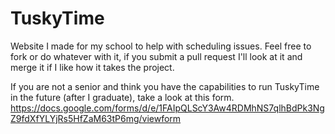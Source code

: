 # TuskyTime

Website I made for my school to help with scheduling issues. 
Feel free to fork or do whatever with it, if you submit a pull request I'll look at it and merge it if I like how it takes the project.

If you are not a senior and think you have the capabilities to run TuskyTime in the future (after I graduate), take a look at this form.
https://docs.google.com/forms/d/e/1FAIpQLScY3Aw4RDMhNS7qlhBdPk3NgZ9fdXfYLYjRs5HfZaM63tP6mg/viewform
